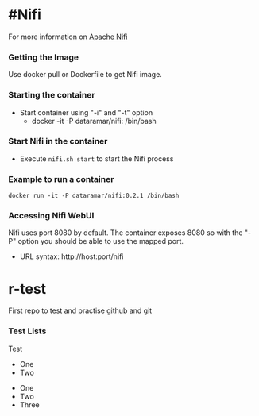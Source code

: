 
#Nifi
============

For more information on [Apache Nifi](https://nifi.apache.org/index.html)

### Getting the Image
Use docker pull or Dockerfile to get Nifi image.

### Starting the container
* Start container using "-i" and "-t" option
  * docker -it -P dataramar/nifi:<tag> /bin/bash

### Start Nifi in the container
* Execute ```nifi.sh start``` to start the Nifi process

### Example to run a container
    docker run -it -P dataramar/nifi:0.2.1 /bin/bash
    
### Accessing Nifi WebUI
Nifi uses port 8080 by default. The container exposes 8080 so with the "-P" option you should be able to use the mapped port.
* URL syntax: http://host:port/nifi






# r-test
First repo to test and practise github and git

### Test Lists
Test 
* One
* Two

- One
- Two
- Three

